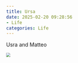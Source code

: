 ```yaml
---
title: Ursa
date: 2025-02-20 09:28:56
- Life
categories: Life
---
```


Usra and Matteo

<img src="https://myblob-pics.oss-cn-hangzhou.aliyuncs.com/2025/life/IMG_8154.png" style="zoom:67%;" />
